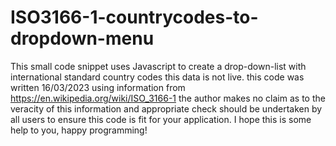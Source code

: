 # ISO3166-1-countrycodes-to-dropdown-menu
This small code snippet uses Javascript to create a drop-down-list with international standard country codes 
this data is not live. this code was written 16/03/2023 using information from https://en.wikipedia.org/wiki/ISO_3166-1
the author makes no claim as to the veracity of this information and appropriate check should be undertaken by all users to ensure this code is fit for your application.
I hope this is some help to you, happy programming!
